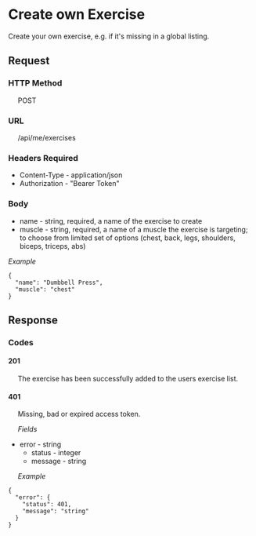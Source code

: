 # Create own Exercise

Create your own exercise, e.g. if it's missing in a global listing.

## Request

### HTTP Method
&nbsp;&nbsp;&nbsp;&nbsp; POST

### URL
&nbsp;&nbsp;&nbsp;&nbsp; /api/me/exercises

### Headers Required
- Content-Type - application/json
- Authorization - "Bearer Token"

### Body
- name - string, required, a name of the exercise to create
- muscle - string, required, a name of a muscle the exercise is targeting; to choose from limited set of options (chest, back, legs, shoulders, biceps, triceps, abs)

*Example*
```
{
  "name": "Dumbbell Press",
  "muscle": "chest"
}
```

## Response

### Codes

#### 201
&nbsp;&nbsp;&nbsp;&nbsp; The exercise has been successfully added to the users exercise list.

#### 401
&nbsp;&nbsp;&nbsp;&nbsp; Missing, bad or expired access token.

&nbsp;&nbsp;&nbsp;&nbsp; *Fields*
- error - string
  - status - integer
  - message - string

&nbsp;&nbsp;&nbsp;&nbsp; *Example*
```
{
  "error": {
    "status": 401,
    "message": "string"
  }
}
```
